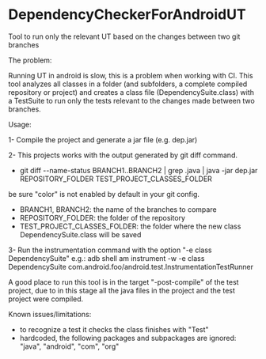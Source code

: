 DependencyCheckerForAndroidUT
=============================

Tool to run only the relevant UT based on the changes between two git branches

The problem:

Running UT in android is slow, this is a problem when working with CI. 
This tool analyzes all classes in a folder (and subfolders, a complete compiled repository or project)
and creates a class file (DependencySuite.class) with a TestSuite to run only the tests relevant to 
the changes made between two branches.

Usage:

1- Compile the project and generate a jar file (e.g. dep.jar)

2- This projects works with the output generated by git diff command.

- git diff --name-status BRANCH1..BRANCH2 | grep .java | java -jar dep.jar REPOSITORY_FOLDER TEST_PROJECT_CLASSES_FOLDER

be sure "color" is not enabled by default in your git config.

- BRANCH1, BRANCH2: the name of the branches to compare
- REPOSITORY_FOLDER: the folder of the repository
- TEST_PROJECT_CLASSES_FOLDER: the folder where the new class DependencySuite.class will be saved

3- Run the instrumentation command with the option "-e class DependencySuite"
e.g.: adb shell am instrument -w -e class DependencySuite com.android.foo/android.test.InstrumentationTestRunner

A good place to run this tool is in the target "-post-compile" of the test project, due to in this stage all the
java files in the project and the test project were compiled.

Known issues/limitations:
- to recognize a test it checks the class finishes with "Test"
- hardcoded, the following packages and subpackages are ignored: "java", "android", "com", "org"
